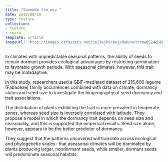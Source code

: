 ```yaml
---
title: "Sovende frø osv."
date: 2018/08/10
type: feature
collection:
- feature
- intro
template: article
imageUrl: "http://images.ctfassets.net/uo17ejk9rkwj/dwkUnxYcrmw8S24cUkWwg/eb6abfa78a78c08e49d14e040ac7e39f/Montigena_novae-zelandiae.jpg"
---
```

In climates with unpredictable seasonal patterns, the ability of seeds to remain dormant provides ecological advantages by restricting germination to favorable growth periods. With aseasonal climates, however, this trait may be maladaptive.

In this study, researchers used a GBIF-mediated dataset of 216,600 legume (Fabaceae) family occurrences combined with data on climate, dormancy status and seed size to investigate the biogeography of seed dormancy and trait associations.

The distribution of plants exhibiting the trait is more prevalent in temperate zones, whereas seed size is inversely correlated with latitude. They propose a model in which the dormancy trait depends on seed size and seasonality, and this is supported the emperical results. Seed size alone, however, appears to be the better predictor of dormancy.

They suggest that the patterns uncovered will translate across ecological and phylogenetic scales- that aseasonal climates will be dominated by plants producing larger, nondormant seeds, while smaller, dormant seeds will predominate seasonal habitats.